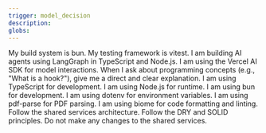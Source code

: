 ```yaml
---
trigger: model_decision
description: 
globs: 
---
```

My build system is bun.
My testing framework is vitest.
I am building AI agents using LangGraph in TypeScript and Node.js.
I am using the Vercel AI SDK for model interactions.
When I ask about programming concepts (e.g., "What is a hook?"), give me a direct and clear explanation.
I am using TypeScript for development.
I am using Node.js for runtime.
I am using bun for development.
I am using dotenv for environment variables.
I am using pdf-parse for PDF parsing.
I am using biome for code formatting and linting.
Follow the shared services architecture.
Follow the DRY and SOLID principles.
Do not make any changes to the shared services.
